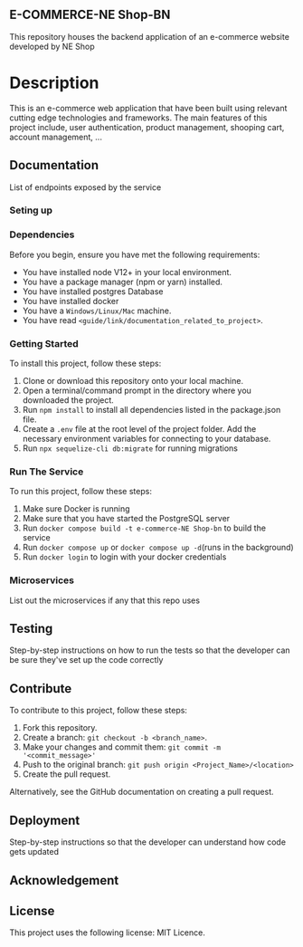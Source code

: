 ## E-COMMERCE-NE Shop-BN

This repository houses the backend application of an e-commerce website developed by NE Shop

# Description

This is an e-commerce web application that have been built using relevant cutting edge technologies and frameworks. The main features of this project include, user authentication, product management, shooping cart, account management, ...

## Documentation

List of endpoints exposed by the service

### Seting up

### Dependencies

Before you begin, ensure you have met the following requirements:

- You have installed node V12+ in your local environment.
- You have a package manager (npm or yarn) installed.
- You have installed postgres Database
- You have installed docker
- You have a `Windows/Linux/Mac` machine.
- You have read `<guide/link/documentation_related_to_project>`.

### Getting Started

To install this project, follow these steps:

1. Clone or download this repository onto your local machine.
2. Open a terminal/command prompt in the directory where you downloaded the project.
3. Run `npm install` to install all dependencies listed in the package.json file.
4. Create a `.env` file at the root level of the project folder. Add the necessary environment variables for connecting to your database.
5. Run `npx sequelize-cli db:migrate` for running migrations

### Run The Service

To run this project, follow these steps:

1. Make sure Docker is running
2. Make sure that you have started the PostgreSQL server
3. Run `docker compose build -t e-commerce-NE Shop-bn` to build the service
4. Run `docker compose up` or `docker compose up -d`(runs in the background)
5. Run `docker login` to login with your docker credentials

### Microservices

List out the microservices if any that this repo uses

## Testing

Step-by-step instructions on how to run the tests so that the developer can be sure they've set up the code correctly

## Contribute

To contribute to this project, follow these steps:

1. Fork this repository.
2. Create a branch: `git checkout -b <branch_name>`.
3. Make your changes and commit them: `git commit -m '<commit_message>'`
4. Push to the original branch: `git push origin <Project_Name>/<location>`
5. Create the pull request.

Alternatively, see the GitHub documentation on creating a pull request.

## Deployment

Step-by-step instructions so that the developer can understand how code gets updated

## Acknowledgement

## License

This project uses the following license: MIT Licence.
